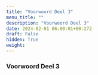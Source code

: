 ```yaml
---
title: "Voorwoord Deel 3"
menu_title: ""
description: "Voorwoord Deel 3"
date: 2024-02-01 06:00:01+00:272
draft: False
hidden: True
weight:
---
```

### Voorwoord Deel 3
